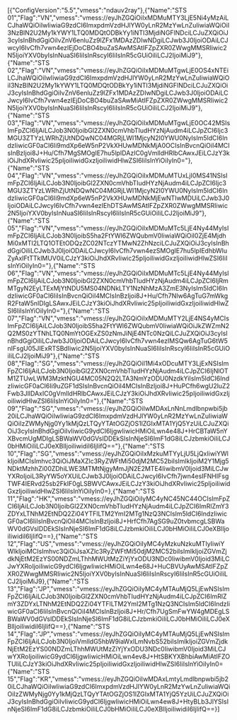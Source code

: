 [{"ConfigVersion":"5.5","vmess":"ndauv2ray"},{"Name":"STS 01","Flag":"VN","vmess":"vmess://eyJhZGQiOiIxMDMuMTY3LjE5Ni4yMzAiLCJhaWQiOiIwIiwiaG9zdCI6ImxpdmVzdHJlYW0yLnR2MzYwLnZuIiwiaWQiOiI3NzBlN2U2My1kYWY1LTQ0MDQtODBkYy1iNTI3MjdiNGFlNDciLCJuZXQiOiJ3cyIsInBhdGgiOiIvZnV6enluZz9lZFx1MDAzZDIwNDgiLCJwb3J0IjoiODAiLCJwcyI6IvCfh7vwn4ezIEjDoCBO4buZaSAwMSAtIFZpZXR0ZWwgMMSRIiwic2N5IjoiYXV0byIsInNuaSI6IiIsInRscyI6IiIsInR5cGUiOiIiLCJ2IjoiMiJ9"},{"Name":"STS 02","Flag":"VN","vmess":"vmess://eyJhZGQiOiIxMDMuMTgwLjE0OS4xNTEiLCJhaWQiOiIwIiwiaG9zdCI6ImxpdmVzdHJlYW0yLnR2MzYwLnZuIiwiaWQiOiI3NzBlN2U2My1kYWY1LTQ0MDQtODBkYy1iNTI3MjdiNGFlNDciLCJuZXQiOiJ3cyIsInBhdGgiOiIvZnV6enluZz9lZFx1MDAzZDIwNDgiLCJwb3J0IjoiODAiLCJwcyI6IvCfh7vwn4ezIEjDoCBO4buZaSAwMiAtIFZpZXR0ZWwgMMSRIiwic2N5IjoiYXV0byIsInNuaSI6IiIsInRscyI6IiIsInR5cGUiOiIiLCJ2IjoiMiJ9"},{"Name":"STS 03","Flag":"VN","vmess":"vmess://eyJhZGQiOiIxMDMuMTgwLjE0OC42MSIsImFpZCI6IjAiLCJob3N0IjoibGl2ZXN0cmVhbTIudHYzNjAudm4iLCJpZCI6Ijc3MGU3ZTYzLWRhZjUtNDQwNC04MGRjLWI1MjcyN2I0YWU0NyIsIm5ldCI6IndzIiwicGF0aCI6Ii9mdXp6eW5nP2VkXHUwMDNkMjA0OCIsInBvcnQiOiI4MCIsInBzIjoi8J+Hu/Cfh7MgSMOgIE7hu5lpIDAzIC0gVmlldHRlbCAwxJEiLCJzY3kiOiJhdXRvIiwic25pIjoiIiwidGxzIjoiIiwidHlwZSI6IiIsInYiOiIyIn0="},{"Name":"STS 04","Flag":"VN","vmess":"vmess://eyJhZGQiOiIxMDMuMTUxLjI0MS41NSIsImFpZCI6IjAiLCJob3N0IjoibGl2ZXN0cmVhbTIudHYzNjAudm4iLCJpZCI6Ijc3MGU3ZTYzLWRhZjUtNDQwNC04MGRjLWI1MjcyN2I0YWU0NyIsIm5ldCI6IndzIiwicGF0aCI6Ii9mdXp6eW5nP2VkXHUwMDNkMjEwNTIwMDUiLCJwb3J0IjoiODAiLCJwcyI6IvCfh7vwn4ezIEhDTSAwMSAtIFZpZXR0ZWwgMMSRIiwic2N5IjoiYXV0byIsInNuaSI6IiIsInRscyI6IiIsInR5cGUiOiIiLCJ2IjoiMiJ9"},{"Name":"STS 05","Flag":"VN","vmess":"vmess://eyJhZGQiOiIxMDMuMTc5LjE4Ny44MyIsImFpZCI6IjAiLCJob3N0IjoibS5ha2FtYWl6ZWQubmV0IiwiaWQiOiI0ZjE4MjdhMi0xMTI2LTQ1OTEtODQzZC02NTczYTMwN2ZhNzciLCJuZXQiOiJ3cyIsInBhdGgiOiIiLCJwb3J0IjoiODAiLCJwcyI6IvCfh7vwn4ezSMOgIE7hu5lpIEdhbWluZyAxIFtTTklMUV0iLCJzY3kiOiJhdXRvIiwic25pIjoiIiwidGxzIjoiIiwidHlwZSI6IiIsInYiOiIyIn0="},{"Name":"STS 06","Flag":"VN","vmess":"vmess://eyJhZGQiOiIxMDMuMTc5LjE4Ny44MyIsImFpZCI6IjAiLCJob3N0IjoibGl2ZXN0cmVhbTIudHYzNjAudm4iLCJpZCI6IjRmMTgyN2EyLTExMjYtNDU5MS04NDNkLTY1NzNhMzA3ZmE3NyIsIm5ldCI6IndzIiwicGF0aCI6IiIsInBvcnQiOiI4MCIsInBzIjoi8J+Hu/Cfh7NIw6AgTuG7mWkgR2FtaW5nIDIgLSAwxJEiLCJzY3kiOiJhdXRvIiwic25pIjoiIiwidGxzIjoiIiwidHlwZSI6IiIsInYiOiIyIn0="},{"Name":"STS 07","Flag":"VN","vmess":"vmess://eyJhZGQiOiIxMDMuMTY2LjE4NS4yMCIsImFpZCI6IjAiLCJob3N0IjoibS5ha2FtYWl6ZWQubmV0IiwiaWQiOiJkZWZmN2Q2MS0zYTNhLTQ0NmYtOGExZS0zNmJiNjE4NTc0NzQiLCJuZXQiOiJ3cyIsInBhdGgiOiIiLCJwb3J0IjoiODAiLCJwcyI6IvCfh7vwn4ezIMSQw6AgTuG6tW5nIFsgU05JIExRTSBdIiwic2N5IjoiYXV0byIsInNuaSI6IiIsInRscyI6IiIsInR5cGUiOiIiLCJ2IjoiMiJ9"},{"Name":"STS 08","Flag":"SG","vmess":"vmess://eyJhZGQiOiI1Mi4xODcuMTY3LjExNSIsImFpZCI6IjAiLCJob3N0IjoibGl2ZXN0cmVhbTIudHYzNjAudm4iLCJpZCI6IjNlOTM1ZTUwLWM3MzktNGU4MC05N2Q2LTA3NmYzODU0NzdkYiIsIm5ldCI6IndzIiwicGF0aCI6Ii9uZGF1dSIsInBvcnQiOiI4MCIsInBzIjoi8J+HuPCfh6wgU2luZ2Fwb3JlIDAxIC0gVmlldHRlbCAwxJEiLCJzY3kiOiJhdXRvIiwic25pIjoiIiwidGxzIjoiIiwidHlwZSI6IiIsInYiOiIyIn0="},{"Name":"STS 09","Flag":"SG","vmess":"vmess://eyJhZGQiOiIwMDAxLnNnLmdlbnpwbi5jb20iLCJhaWQiOiIwIiwiaG9zdCI6ImxpdmVzdHJlYW0yLnR2MzYwLnZuIiwiaWQiOiIzZWMyNjg0Yy1kMjQzLTQyYTAtOGZjOS1lZGIxMTA1YjQ5YzUiLCJuZXQiOiJ3cyIsInBhdGgiOiIvIiwicG9ydCI6IjgwIiwicHMiOiLwn4e48J+HrCBTaW5nYXBvcmUgMDIgLSBWaWV0dGVsIDDEkSIsInNjeSI6ImF1dG8iLCJzbmkiOiIiLCJ0bHMiOiIiLCJ0eXBlIjoiIiwidiI6IjIifQ=="},{"Name":"STS 10","Flag":"SG","vmess":"vmess://eyJhZGQiOiIxMzkuMTYyLjU5LjQxIiwiYWlkIjoiMCIsImhvc3QiOiJMaXZlc3RyZWFtMi50djM2MC52biIsImlkIjoiM2Y1Mjg5NDktMzhhZi00ZDhiLWE3MTMtNjgyMmJjN2E2MTE4IiwibmV0Ijoid3MiLCJwYXRoIjoiL3RyYW5oYXUiLCJwb3J0IjoiODAiLCJwcyI6IvCfh7jwn4esIFNHIFsgTWF4IERvd25sb2FkIF0gLSBWVCAwxJEiLCJzY3kiOiJhdXRvIiwic25pIjoiIiwidGxzIjoiIiwidHlwZSI6IiIsInYiOiIyIn0=},{"Name":"STS 11","Flag":"HK","vmess":"vmess://eyJhZGQiOiIyMC4yNC45NC44OCIsImFpZCI6IjAiLCJob3N0IjoibGl2ZXN0cmVhbTIudHYzNjAudm4iLCJpZCI6ImRlZmY3ZDYxLTNhM2EtNDQ2Zi04YTFlLTM2YmI2MTg1NzQ3NCIsIm5ldCI6IndzIiwicGF0aCI6IiIsInBvcnQiOiI4MCIsInBzIjoi8J+HrfCfh7AgSG9uZ0tvbmcgLSBWaWV0dGVsIDDEkSIsInNjeSI6ImF1dG8iLCJzbmkiOiIiLCJ0bHMiOiIiLCJ0eXBlIjoiIiwidiI6IjIifQ==},{"Name":"STS 12","Flag":"US","vmess":"vmess://eyJhZGQiOiIyMC4yMzkuNzkuMTIyIiwiYWlkIjoiMCIsImhvc3QiOiJsaXZlc3RyZWFtMi50djM2MC52biIsImlkIjoiZGVmZjdkNjEtM2EzYS00NDZmLThhMWUtMzZiYjYxODU3NDc0IiwibmV0Ijoid3MiLCJwYXRoIjoiIiwicG9ydCI6IjgwIiwicHMiOiLwn4e68J+HuCBVUyAwMSAtIFZpZXR0ZWwgMMSRIiwic2N5IjoiYXV0byIsInNuaSI6IiIsInRscyI6IiIsInR5cGUiOiIiLCJ2IjoiMiJ9},{"Name":"STS 13","Flag":"JP","vmess":"vmess://eyJhZGQiOiIyMC4yMTAuMjQ5LjEwNSIsImFpZCI6IjAiLCJob3N0IjoibGl2ZXN0cmVhbTIudHYzNjAudm4iLCJpZCI6ImRlZmY3ZDYxLTNhM2EtNDQ2Zi04YTFlLTM2YmI2MTg1NzQ3NCIsIm5ldCI6IndzIiwicGF0aCI6IiIsInBvcnQiOiI4MCIsInBzIjoi8J+Hr/Cfh7UgSmFwYW4gMDEgLSBWaWV0dGVsIDDEkSIsInNjeSI6ImF1dG8iLCJzbmkiOiIiLCJ0bHMiOiIiLCJ0eXBlIjoiIiwidiI6IjIifQ==},{"Name":"STS 14","Flag":"JP","vmess":"vmess://eyJhZGQiOiIyMC4yMTAuMjQ5LjEwNSIsImFpZCI6IjAiLCJob3N0IjoiVmlldG5hbW9iaWxlLmNvbS52biIsImlkIjoiZGVmZjdkNjEtM2EzYS00NDZmLThhMWUtMzZiYjYxODU3NDc0IiwibmV0Ijoid3MiLCJwYXRoIjoiIiwicG9ydCI6IjgwIiwicHMiOiLwn4ev8J+HtSBKYXBhbiAwMiAtIFZOTUIiLCJzY3kiOiJhdXRvIiwic25pIjoiIiwidGxzIjoiIiwidHlwZSI6IiIsInYiOiIyIn0= {"Name":"STS 15","Flag":"KR","vmess":"vmess://eyJhZGQiOiIwMDAxLmtyLmdlbnpwbi5jb20iLCJhaWQiOiIwIiwiaG9zdCI6ImxpdmVzdHJlYW0yLnR2MzYwLnZuIiwiaWQiOiIzZWMyNjg0Yy1kMjQzLTQyYTAtOGZjOS1lZGIxMTA1YjQ5YzUiLCJuZXQiOiJ3cyIsInBhdGgiOiIvIiwicG9ydCI6IjgwIiwicHMiOiLwn4ew8J+HtyBLb3JlYSIsInNjeSI6ImF1dG8iLCJzbmkiOiIiLCJ0bHMiOiIiLCJ0eXBlIjoiIiwidiI6IjIifQ==}]
